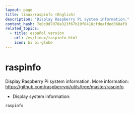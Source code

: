```yaml
---
layout: page
title: linux/raspinfo (English)
description: "Display Raspberry Pi system information."
content_hash: 7e0c9d7d70a323f67b19f8418cfdeafded368af9
related_topics:
  - title: español version
    url: /es/linux/raspinfo.html
    icon: bi bi-globe
---
```

# raspinfo

Display Raspberry Pi system information.
More information: <https://github.com/raspberrypi/utils/tree/master/raspinfo>.

- Display system information:

`raspinfo`
